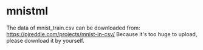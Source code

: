 # mnistml
The data of mnist_train.csv can be downloaded from:
https://pjreddie.com/projects/mnist-in-csv/
Because it's too huge to upload, please download it by yourself.